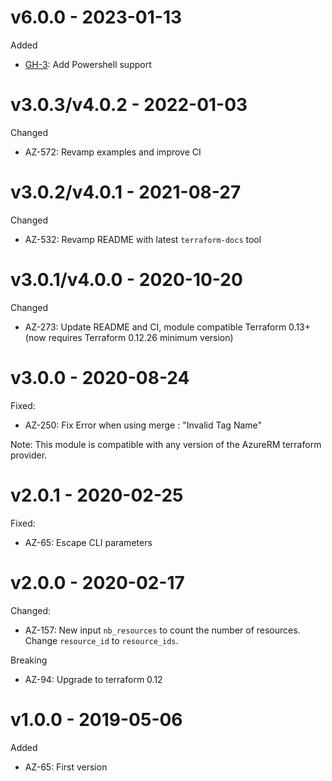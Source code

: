 # v6.0.0 - 2023-01-13

Added
  * [GH-3](https://github.com/claranet/terraform-azurerm-tagging/pull/3): Add Powershell support

# v3.0.3/v4.0.2 - 2022-01-03

Changed
  * AZ-572: Revamp examples and improve CI

# v3.0.2/v4.0.1 - 2021-08-27

Changed
  * AZ-532: Revamp README with latest `terraform-docs` tool

# v3.0.1/v4.0.0 - 2020-10-20

Changed
  * AZ-273: Update README and CI, module compatible Terraform 0.13+ (now requires Terraform 0.12.26 minimum version)

# v3.0.0 - 2020-08-24

Fixed:
  * AZ-250: Fix Error when using merge : "Invalid Tag Name"

Note: This module is compatible with any version of the AzureRM terraform provider.

# v2.0.1 - 2020-02-25

Fixed:
  * AZ-65: Escape CLI parameters

# v2.0.0 - 2020-02-17

Changed:
  * AZ-157: New input `nb_resources` to count the number of resources. Change `resource_id` to `resource_ids`.

Breaking
  * AZ-94: Upgrade to terraform 0.12

# v1.0.0 - 2019-05-06

Added
  * AZ-65: First version
